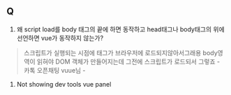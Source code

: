 ## Q
1. 왜 script load를 body 태그의 끝에 하면 동작하고 head태그나 body태그의 위에 선언하면 vue가 동작하지 않는가?
>스크립트가 실행되는 시점에 태그가 브라우저에 로드되지않아서그래용 body영역이 읽혀야 DOM 객체가 만들어지는데 그전에 스크립트가 로드되서 그렇죠 - 카톡 오픈채팅 vuue님 -
1. Not showing dev tools vue panel
>